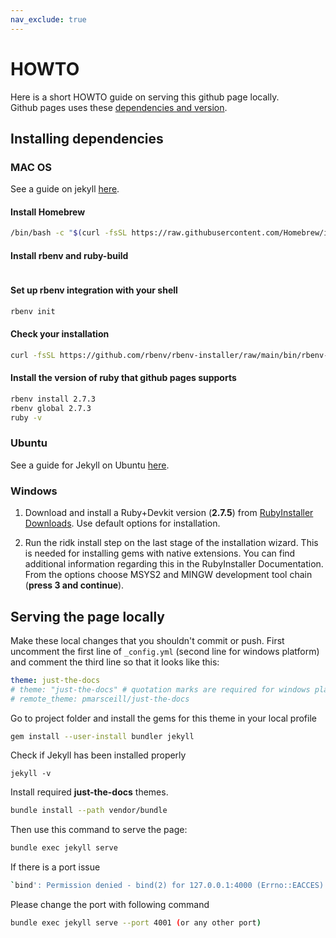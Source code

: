 ```yaml
---
nav_exclude: true
---
```


# HOWTO

Here is a short HOWTO guide on serving this github page locally.  
Github pages uses these [dependencies and version](https://pages.github.com/versions/).

## Installing dependencies

### MAC OS

See a guide on jekyll [here](https://jekyllrb.com/docs/installation/macos/).

#### Install Homebrew

```bash
/bin/bash -c "$(curl -fsSL https://raw.githubusercontent.com/Homebrew/install/HEAD/install.sh)"
```

#### Install rbenv and ruby-build

```bash

```

#### Set up rbenv integration with your shell

```bash
rbenv init
```

#### Check your installation

```bash
curl -fsSL https://github.com/rbenv/rbenv-installer/raw/main/bin/rbenv-doctor | bash
```

#### Install the version of ruby that github pages supports

```bash
rbenv install 2.7.3
rbenv global 2.7.3
ruby -v
```

### Ubuntu

See a guide for Jekyll on Ubuntu [here](https://jekyllrb.com/docs/installation/ubuntu/).

### Windows

1. Download and install a Ruby+Devkit version (**2.7.5**) from [RubyInstaller Downloads](https://github.com/oneclick/rubyinstaller2/releases/download/RubyInstaller-2.7.5-1/rubyinstaller-devkit-2.7.5-1-x64.exe). Use default options for installation.

2. Run the ridk install step on the last stage of the installation wizard. This is needed for installing gems with native extensions. You can find additional information regarding this in the RubyInstaller Documentation. From the options choose MSYS2 and MINGW development tool chain (**press 3 and continue**).

<!-- See a guide on Jekyll on Windows [here](https://jekyllrb.com/docs/installation/windows/).
Make sure to download and install the `Ruby+Devkit 2.7.5-1` that is suitable for your system. -->

## Serving the page locally

Make these local changes that you shouldn't commit or push.
First uncomment the first line of `_config.yml` (second line for windows platform) and comment the third line so that it looks like this:

```yml
theme: just-the-docs
# theme: "just-the-docs" # quotation marks are required for windows platform
# remote_theme: pmarsceill/just-the-docs
```

Go to project folder and install the gems for this theme in your local profile

```bash
gem install --user-install bundler jekyll
```

Check if Jekyll has been installed properly

    jekyll -v

Install required **just-the-docs** themes.

```bash
bundle install --path vendor/bundle
```

Then use this command to serve the page:

```bash
bundle exec jekyll serve
```

If there is a port issue

```bash
`bind': Permission denied - bind(2) for 127.0.0.1:4000 (Errno::EACCES)
```

Please change the port with following command

```bash
bundle exec jekyll serve --port 4001 (or any other port)
```
